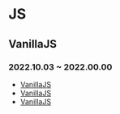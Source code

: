 # JS
## VanillaJS
### 2022.10.03 ~ 2022.00.00 
* [VanillaJS](https://github.com/MingDa-Ni/TIL/blob/master/JS/VanillaJS/VanillaJS001.md)
* [VanillaJS](https://github.com/MingDa-Ni/TIL/blob/master/JS/VanillaJS/VanillaJS002.md)
* [VanillaJS](https://github.com/MingDa-Ni/TIL/blob/master/JS/VanillaJS/VanillaJS003.md)